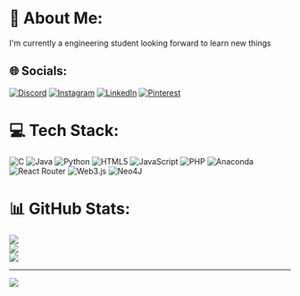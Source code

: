 # 💫 About Me:
I'm currently a engineering student
looking forward to learn new things


## 🌐 Socials:
[![Discord](https://img.shields.io/badge/Discord-%237289DA.svg?logo=discord&logoColor=white)](https://discord.gg/@Naseema) [![Instagram](https://img.shields.io/badge/Instagram-%23E4405F.svg?logo=Instagram&logoColor=white)](https://instagram.com/@se_em_a__) [![LinkedIn](https://img.shields.io/badge/LinkedIn-%230077B5.svg?logo=linkedin&logoColor=white)](https://linkedin.com/in/@naseema) [![Pinterest](https://img.shields.io/badge/Pinterest-%23E60023.svg?logo=Pinterest&logoColor=white)](https://pinterest.com/@naseema) 

# 💻 Tech Stack:
![C](https://img.shields.io/badge/c-%2300599C.svg?style=plastic&logo=c&logoColor=white) ![Java](https://img.shields.io/badge/java-%23ED8B00.svg?style=plastic&logo=openjdk&logoColor=white) ![Python](https://img.shields.io/badge/python-3670A0?style=plastic&logo=python&logoColor=ffdd54) ![HTML5](https://img.shields.io/badge/html5-%23E34F26.svg?style=plastic&logo=html5&logoColor=white) ![JavaScript](https://img.shields.io/badge/javascript-%23323330.svg?style=plastic&logo=javascript&logoColor=%23F7DF1E) ![PHP](https://img.shields.io/badge/php-%23777BB4.svg?style=plastic&logo=php&logoColor=white) ![Anaconda](https://img.shields.io/badge/Anaconda-%2344A833.svg?style=plastic&logo=anaconda&logoColor=white) ![React Router](https://img.shields.io/badge/React_Router-CA4245?style=plastic&logo=react-router&logoColor=white) ![Web3.js](https://img.shields.io/badge/web3.js-F16822?style=plastic&logo=web3.js&logoColor=white) ![Neo4J](https://img.shields.io/badge/Neo4j-008CC1?style=plastic&logo=neo4j&logoColor=white)
# 📊 GitHub Stats:
![](https://github-readme-stats.vercel.app/api?username=naseemagithub&theme=dark&hide_border=false&include_all_commits=true&count_private=true)<br/>
![](https://github-readme-streak-stats.herokuapp.com/?user=naseemagithub&theme=dark&hide_border=false)<br/>
![](https://github-readme-stats.vercel.app/api/top-langs/?username=naseemagithub&theme=dark&hide_border=false&include_all_commits=true&count_private=true&layout=compact)

---
[![](https://visitcount.itsvg.in/api?id=naseemagithub&icon=0&color=1)](https://visitcount.itsvg.in)

<!-- Proudly created with GPRM ( https://gprm.itsvg.in ) -->
